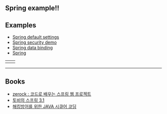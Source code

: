 ## Spring example!!

## Examples
- <a href="https://github.com/zacscoding/spring-example/tree/master/spring-default">Spring default settings </a>
- <a href="https://github.com/zacscoding/spring-example/tree/master/security-demo">Spring security demo </a>
- <a href="https://github.com/zacscoding/spring-example/tree/master/databind-demo">Spring data binding </a>
- <a href="">Spring </a>  
<table>
  <tr>
    <td></td> <td></td>
  </tr>
</table>

---

## Books  

- <a href="https://github.com/zacscoding/spring-example/tree/master/book/zerock">zerock : 코드로 배우는 스프링 웹 프로젝트 </a>
- <a href="https://github.com/zacscoding/spring-example/tree/master/book/toby"> 토비의 스프링 3.1 </a>
- <a href="https://github.com/zacscoding/spring-example/tree/master/book/secure-coding">해킹방어를 위한 JAVA 시큐어 코딩</a>
